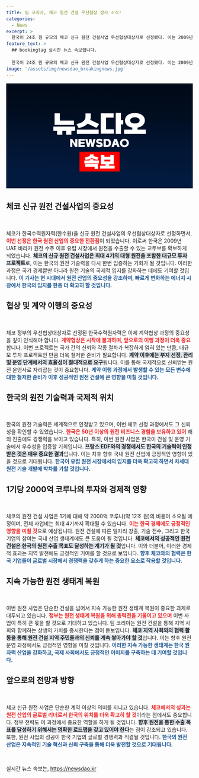 ```yaml
---
title: 팀 코리아, 체코 원전 건설 우선협상 성사 소식!
categories:
  - News
excerpt: >
  한국이 24조 원 규모의 체코 신규 원전 건설사업 우선협상대상자로 선정됐다. 이는 2009년 UAE 수주 후 유럽 원전 시장 진출의 교두보로, 한국 원전 산업의 글로벌 위상을 재확인시키는 쾌거다.
feature_text: >
  ## bookingtag 실시간 뉴스 속보입니다.

  한국이 24조 원 규모의 체코 신규 원전 건설사업 우선협상대상자로 선정됐다. 이는 2009년 UAE 수주 후 유럽 원전 시장 진출의 교두보로, 한국 원전 산업의 글로벌 위상을 재확인시키는 쾌거다.
image: '/assets/img/newsdao_breakingnews.jpg'
---
```


<p><img src="/assets/img/newsdao_breakingnews.jpg" alt="bookingtag 속보" /></p>

<h2 data-ke-size="size26">체코 신규 원전 건설사업의 중요성</h2>

<p data-ke-size="size16">&nbsp;</p>

<p>체코가 한국수력원자력(한수원)을 신규 원전 건설사업의 우선협상대상자로 선정하면서, <b><span style="color: #ee2323;">이번 선정은 한국 원전 산업의 중요한 전환점</span></b>이 되었습니다. 이로써 한국은 2009년 UAE 바라카 원전 수주 이후 유럽 시장에서 원전을 수출할 수 있는 교두보를 확보하게 되었습니다. <b><span style="background-color: #21538527;">체코의 신규 원전 건설사업은 최대 4기의 대형 원전을 포함한 대규모 투자 프로젝트</span></b>로, 이는 한국의 원전 기술력을 다시 한번 입증하는 기회가 될 것입니다. 이러한 과정은 국가 경제뿐만 아니라 원전 기술의 국제적 입지를 강화하는 데에도 기여할 것입니다. <b><span style="color: #1a5490;">이 기사는 현 시대에서 원전 산업의 중요성을 강조하며, 빠르게 변화하는 에너지 시장에서 한국의 입지를 한층 더 확고히 할 것입니다.</span></b></p>

<h2 data-ke-size="size26">협상 및 계약 이행의 중요성</h2>

<p data-ke-size="size16">&nbsp;</p>

<p>체코 정부의 우선협상대상자로 선정된 한국수력원자력은 이제 계약협상 과정의 중요성을 깊이 인식해야 합니다. <b><span style="color: #ee2323;">계약협상은 시작에 불과하며, 앞으로의 이행 과정이 더욱 중요</span></b>합니다. 이번 프로젝트는 국가 간의 신뢰와 각종 절차가 복잡하게 얽혀 있는 만큼, 대규모 투자 프로젝트인 만큼 더욱 철저한 준비가 필요합니다. <b><span style="background-color: #21538527;">계약 이후에는 부지 선정, 관리 및 운영 단계에서의 효율성이 절대적으로 요구</span></b>됩니다. 이를 통해 국제적으로 신뢰받는 원전 운영사로 자리잡는 것이 중요합니다. <b><span style="color: #1a5490;">계약 이행 과정에서 발생할 수 있는 모든 변수에 대한 철저한 준비가 이후 성공적인 원전 건설에 큰 영향을 미칠 것입니다.</span></b></p>

<h2 data-ke-size="size26">한국의 원전 기술력과 국제적 위치</h2>

<p data-ke-size="size16">&nbsp;</p>

<p>한국의 원전 기술력은 세계적으로 인정받고 있으며, 이번 체코 선정 과정에서도 그 신뢰성을 확인할 수 있었습니다. <b><span style="color: #ee2323;">한국은 50년 이상의 원전 비즈니스 경험을 보유하고 있어</span></b> 해외 진출에도 경쟁력을 보이고 있습니다. 특히, 이번 원전 사업은 한국이 건설 및 운영 기술에서 우수성을 입증할 기회입니다. <b><span style="background-color: #21538527;">프랑스 EDF와의 경쟁에서도 한국의 기술력이 인정받은 것은 매우 중요한 결과</span></b>입니다. 이는 차후 향후 국내 원전 산업에 긍정적인 영향이 있을 것으로 기대됩니다. <b><span style="color: #1a5490;">한국이 유럽 원전 시장에서의 입지를 더욱 확고히 하면서 차세대 원전 기술 개발에 박차를 가할 것입니다.</span></b></p>

<h2 data-ke-size="size26">1기당 2000억 코루나의 투자와 경제적 영향</h2>

<p data-ke-size="size16">&nbsp;</p>

<p>체코의 원전 건설 사업은 1기에 대해 약 2000억 코루나(약 12조 원)의 비용이 소요될 예정이며, 전체 사업비는 최대 4기까지 확대될 수 있습니다. <b><span style="color: #ee2323;">이는 한국 경제에도 긍정적인 영향을 미칠 것</span></b>으로 예상됩니다. 원전 건설에 따른 일자리 창출, 기술 전수, 그리고 한국 기업의 참여는 국내 산업 생태계에도 큰 도움이 될 것입니다. <b><span style="background-color: #21538527;">체코에서의 성공적인 원전 건설은 한국의 원전 수출 목표도 달성하는 계기가 될 것</span></b>입니다. 이와 더불어, 이러한 경제적 효과는 지역 발전에도 긍정적인 기여를 할 것으로 보입니다. <b><span style="color: #1a5490;">향후 체코와의 협력은 한국 기업들이 글로벌 시장에서 경쟁력을 갖추게 하는 중요한 요소로 작용할 것입니다.</span></b></p>

<h2 data-ke-size="size26">지속 가능한 원전 생태계 복원</h2>

<p data-ke-size="size16">&nbsp;</p>

<p>이번 원전 사업은 단순한 건설을 넘어서 지속 가능한 원전 생태계 복원이 중요한 과제로 대두되고 있습니다. <b><span style="color: #ee2323;">정부는 원전 생태계 복원을 위해 총력전을 기울이고 있으며</span></b> 이번 사업이 특히 큰 몫을 할 것으로 기대하고 있습니다. 팀 코리아는 원전 건설을 통해 지역 사회와 함께하는 상생의 가치를 중시한다는 점이 돋보입니다. <b><span style="background-color: #21538527;">체코 지역 사회와의 협력 활동을 통해 원전 건설 지역 주민들과의 신뢰를 계속 쌓아가야 할 것</span></b>입니다. 이는 향후 원전 운영 과정에서도 긍정적인 영향을 미칠 것입니다. <b><span style="color: #1a5490;">이러한 지속 가능한 생태계는 한국 원자력 산업을 강화하고, 국제 사회에서도 긍정적인 이미지를 구축하는 데 기여할 것입니다.</span></b></p>

<h2 data-ke-size="size26">앞으로의 전망과 방향</h2>

<p data-ke-size="size16">&nbsp;</p>

<p>체코 신규 원전 사업은 단순한 계약 이상의 의미를 지니고 있습니다. <b><span style="color: #ee2323;">체코에서의 성과는 원전 산업의 글로벌 리더로서 한국의 위치를 더욱 확고히 할 것</span></b>이라는 점에서도 중요합니다. 정부 전략도 이 과정에서 중요한 역할을 하게 될 것입니다. <b><span style="background-color: #21538527;">향후 원전을 통한 수출 목표를 달성하기 위해서는 명확한 로드맵을 갖고 있어야 한다</span></b>는 점이 강조되고 있습니다. 또한, 원전 사업의 성공이 한국 기업의 글로벌 경쟁력과 직결될 것입니다. <b><span style="color: #1a5490;">한국의 원전 산업은 지속적인 기술 혁신과 신뢰 구축을 통해 더욱 발전할 것으로 기대됩니다.</span></b></p>

<p data-ke-size="size16">&nbsp;</p>
실시간 뉴스 속보는, <a href="https://newsdao.kr" rel="dofollow">https://newsdao.kr</a>


